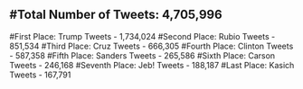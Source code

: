 #Total Number of Tweets: 4,705,996 
---
#First Place: Trump Tweets - 1,734,024
#Second Place: Rubio Tweets - 851,534
#Third Place: Cruz Tweets - 666,305
#Fourth Place: Clinton Tweets - 587,358
#Fifth Place: Sanders Tweets - 265,586
#Sixth Place: Carson Tweets - 246,168
#Seventh Place: Jeb! Tweets - 188,187
#Last Place: Kasich Tweets - 167,791
